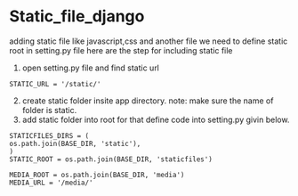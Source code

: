 # Static_file_django

adding static file like javascript,css and another file we need to define static root in setting.py file
here are the step for including static file
1. open setting.py file and find static  url

```
STATIC_URL = '/static/'

```
2. create static folder insite app directory.
note: make sure the name of folder is static.
3. add static folder into root for that define code into setting.py givin below.

```
STATICFILES_DIRS = (     
os.path.join(BASE_DIR, 'static'), 
) 
STATIC_ROOT = os.path.join(BASE_DIR, 'staticfiles')

MEDIA_ROOT = os.path.join(BASE_DIR, 'media')
MEDIA_URL = '/media/'


```

